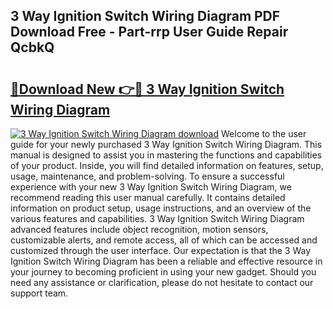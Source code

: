 ## 3 Way Ignition Switch Wiring Diagram PDF Download Free - Part-rrp User Guide Repair QcbkQ

# <h2><a href="http://dfqg4ag.blite.top/?on=3+Way+Ignition+Switch+Wiring+Diagram">🔗Download New 👉🔴 3 Way Ignition Switch Wiring Diagram</a></h2>

[![3 Way Ignition Switch Wiring Diagram download](https://i.imgur.com/lujVjoI.png)](http://dfqg4ag.blite.top/?on=3+Way+Ignition+Switch+Wiring+Diagram)
Welcome to the user guide for your newly purchased 3 Way Ignition Switch Wiring Diagram. This manual is designed to assist you in mastering the functions and capabilities of your product. Inside, you will find detailed information on features, setup, usage, maintenance, and problem-solving. To ensure a successful experience with your new 3 Way Ignition Switch Wiring Diagram, we recommend reading this user manual carefully. It contains detailed information on product setup, usage instructions, and an overview of the various features and capabilities. 3 Way Ignition Switch Wiring Diagram advanced features include object recognition, motion sensors, customizable alerts, and remote access, all of which can be accessed and customized through the user interface. Our expectation is that the 3 Way Ignition Switch Wiring Diagram has been a reliable and effective resource in your journey to becoming proficient in using your new gadget. Should you need any assistance or clarification, please do not hesitate to contact our support team.
